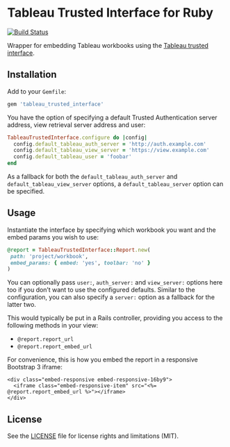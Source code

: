 # Tableau Trusted Interface for Ruby

[![Build Status](https://travis-ci.org/hughevans/tableau_trusted_interface.svg?branch=master)](https://travis-ci.org/hughevans/tableau_trusted_interface)

Wrapper for embedding Tableau workbooks using the [Tableau trusted interface](http://onlinehelp.tableau.com/current/server/en-us/help.htm#trusted_auth_how.htm).

## Installation

Add to your `Gemfile`:

``` ruby
gem 'tableau_trusted_interface'
```

You have the option of specifying a default Trusted Authentication server address, view retrieval server address and user:

``` ruby
TableauTrustedInterface.configure do |config|
  config.default_tableau_auth_server = 'http://auth.example.com'
  config.default_tableau_view_server = 'https://view.example.com'
  config.default_tableau_user = 'foobar'
end
```

As a fallback for both the `default_tableau_auth_server` and `default_tableau_view_server` options, a `default_tableau_server` option can be specified.

## Usage

 Instantiate the interface by specifying which workbook you want and the embed params you wish to use:

 ``` ruby
@report = TableauTrustedInterface::Report.new(
  path: 'project/workbook',
  embed_params: { embed: 'yes', toolbar: 'no' }
)
```

You can optionally pass `user:`, `auth_server:` and `view_server:` options here too if you don’t want to use the configured defaults. Similar to the configuration, you can also specify a `server:` option as a fallback for the latter two.

This would typically be put in a Rails controller, providing you access to the following methods in your view:

 - `@report.report_url`
 - `@report.report_embed_url`

For convenience, this is how you embed the report in a responsive Bootstrap 3 iframe:

``` erb
<div class="embed-responsive embed-responsive-16by9">
  <iframe class="embed-responsive-item" src="<%= @report.report_embed_url %>"></iframe>
</div>
```

## License

See the [LICENSE](LICENSE) file for license rights and limitations (MIT).
